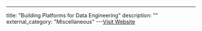 ---
title: "Building Platforms for Data Engineering"
description: ""
external_category: "Miscellaneous"
---[Visit Website](https://developer.gs.com/blog/posts/legend_data_engineering_platforms)


